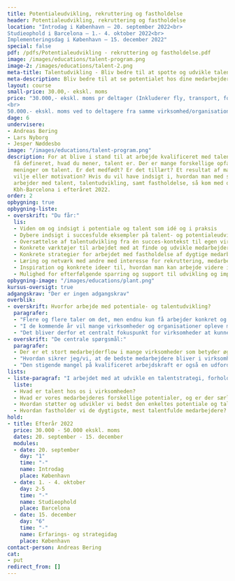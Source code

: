 ```yaml
---
title: Potentialeudvikling, rekruttering og fastholdelse
header: Potentialeudvikling, rekruttering og fastholdelse
location: "Introdag i København – 20. september 2022<br>
Studieophold i Barcelona – 1.- 4. oktober 2022<br>
Implementeringsdag i København – 15. december 2022"
special: false
pdf: /pdfs/Potentialeudvikling - rekruttering og fastholdelse.pdf
image: /images/educations/talent-program.png
image-2: /images/educations/talent-2.png
meta-title: Talentudvikling - Bliv bedre til at spotte og udvikle talent med CCC
meta-description: Bliv bedre til at se potentialet hos dine medarbejdere og de unikke talenter i organisationen. Vi hjælper dig med at spotte talent og udvikle en strategi for talentudvikling.
layout: course
small-price: 30.00,- ekskl. moms
price: "30.000,- ekskl. moms pr deltager (Inkluderer fly, transport, forplejning, hotel)
<br>
50.000.- ekskl. moms ved to deltagere fra samme virksomhed/organisation"
dage: 6
undervisere:
- Andreas Bering
- Lars Nyborg
- Jesper Nøddesbo
image: "/images/educations/talent-program.png"
description: For at blive i stand til at arbejde kvalificeret med talent må du først
  få defineret, hvad du mener, talent er. Der er mange forskellige opfattelser og
  meninger om talent. Er det medfødt? Er det tillært? Et resultat af mange arbejdstimer,
  vilje eller motivation? Hvis du vil have indsigt i, hvordan man med stor succes
  arbejder med talent, talentudvikling, samt fastholdelse, så kom med os tur-retur
  Kbh-Barcelona i efteråret 2022.
order: 2
opbygning: true
opbygning-liste:
- overskrift: "Du får:"
  lis:
  - Viden om og indsigt i potentiale og talent som idé og i praksis
  - Dybere indsigt i succesfulde eksempler på talent- og potentialeudviklin
  - Oversættelse af talentudvikling fra én succes-kontekst til egen virksomhed
  - Konkrete værktøjer til arbejdet med at finde og udvikle medarbejdernes talent og potentiale
  - Konkrete strategier for arbejdet med fastholdelse af dygtige medarbejdere
  - Læring og netværk med andre med interesse for rekruttering, medarbejderudvikling og fastholdelse
  - Inspiration og konkrete ideer til, hvordan man kan arbejde videre i egen virksomhed
  - Mulighed for efterfølgende sparring og support til udvikling og implementering af en medarbejderudviklings- og fastholdelsesstrategi
opbygning-image: "/images/educations/plant.png"
kursus-oversigt: true
adgangskrav: "Der er ingen adgangskrav"
overblik:
- overskrift: Hvorfor arbejde med potentiale- og talentudvikling?
  paragrafer:
  - "Flere og flere taler om det, men endnu kun få arbejder konkret og målrettet med potentiale- og talentudvikling, som vil øge chancen for, at de bedste medarbejdere motiveres til at blive i virksomheden."
  - "I de kommende år vil mange virksomheder og organisationer opleve mangel på ledere og på arbejdskraft generelt – kampen om de bedste medarbejdere vil blive skærpet."
  - "Det bliver derfor et centralt fokuspunkt for virksomheder at kunne tiltrække og rekruttere de bedste medarbejdere. Lige så centralt bliver det at kunne støtte medarbejdere i at udfolde deres potentialer, herunder at finde og udvikle de største talenter."
- overskrift: "De centrale spørgsmål:"
  paragrafer:
  - Der er et stort medarbejderflow i mange virksomheder som betyder øgede omkostninger og tab af faglighed. Hvordan sikrer vi, at de bedste medarbejdere bliver og udvikler sig mest muligt i virksomheden?"
  - "Hvordan sikrer jeg/vi, at de bedste medarbejdere bliver i virksomheden?"
  - "Den stigende mangel på kvalificeret arbejdskraft er også en udfordring for mange virksomheder. Hvordan udvikler vi en strategi, der gør det muligt at finde og tiltrække de bedste medarbejdere til virksomheden?"
lists:
- liste-paragraf: "I arbejdet med at udvikle en talentstrategi, forholder vi os til fire helt centrale og gennemgående spørgsmål:"
  liste:
  - Hvad er talent hos os i virksomheden?
  - Hvad er vores medarbejderes forskellige potentialer, og er der særlig talentfulde medarbejdere iblandt dem?
  - Hvordan støtter og udvikler vi bedst den enkeltes potentiale og talent?
  - Hvordan fastholder vi de dygtigste, mest talentfulde medarbejdere?
hold:
- title: Efterår 2022
  price: 30.000 - 50.000 ekskl. moms
  dates: 20. september - 15. december
  modules:
  - date: 20. september
    day: "1"
    time: "-"
    name: Introdag
    place: København
  - date: 1. - 4. oktober
    day: 2-5
    time: "-"
    name: Studieophold
    place: Barcelona
  - date: 15. december
    day: "6"
    time: "-"
    name: Erfarings- og strategidag
    place: København
contact-person: Andreas Bering
cat:
- put
redirect_from: []
---
```

